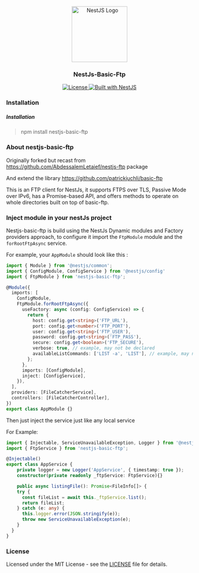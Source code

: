 <h1 align="center"></h1>

<div align="center">
  <a href="http://nestjs.com/" target="_blank">
    <img src="https://nestjs.com/img/logo_text.svg" width="150" alt="NestJS Logo" />
  </a>
</div>

<h3 align="center">NestJs-Basic-Ftp </h3>

<div align="center">
  <a href="https://nestjs.com" target="_blank">
    <img src="https://img.shields.io/badge/license-MIT-brightgreen.svg" alt="License" />
<img src="https://img.shields.io/badge/built%20with-NestJs-red.svg" alt="Built with NestJS">
  </a>
</div>

### Installation
##### Installation 
> npm install nestjs-basic-ftp

### About nestjs-basic-ftp

Originally forked but recast from https://github.com/AbdessalemLetaief/nestjs-ftp package

And extend the library https://github.com/patrickjuchli/basic-ftp

This is an FTP client for NestJs, it supports FTPS over TLS, Passive Mode over IPv6, has a Promise-based API, and offers methods to operate on whole directories built on top of basic-ftp.

### Inject module in your nestJs project

Nestjs-basic-ftp is build using the NestJs Dynamic modules and Factory providers approach, to configure it import the `FtpModule` module and the `forRootFtpAsync` service.

For example, your `AppModule` should look like this :

```typescript
import { Module } from '@nestjs/common';
import { ConfigModule, ConfigService } from '@nestjs/config'
import { FtpModule } from 'nestjs-basic-ftp';

@Module({
  imports: [
    ConfigModule,
    FtpModule.forRootFtpAsync({
      useFactory: async (config: ConfigService) => {
        return {
          host: config.get<string>('FTP_URL'),
          port: config.get<number>('FTP_PORT'),
          user: config.get<string>('FTP_USER'),
          password: config.get<string>('FTP_PASS'),
          secure: config.get<boolean>('FTP_SECURE'),
          verbose: true, // example, may not be declared
          availableListCommands: ['LIST -a', 'LIST'], // example, may not be declared
        };
      },
      imports: [ConfigModule],
      inject: [ConfigService],
    }),
  ],
  providers: [FileCatcherService],
  controllers: [FileCatcherController],
})
export class AppModule {}
```
Then just inject the service just like any local service

For Example:

```typescript
import { Injectable, ServiceUnavailableException, Logger } from '@nestjs/common';
import { FtpService } from 'nestjs-basic-ftp';

@Injectable()
export class AppService {
    private logger = new Logger('AppService', { timestamp: true });
    constructor(private readonly _ftpService: FtpService){}

    public async listingFile(): Promise<FileInfo[]> {
    try {
      const fileList = await this._ftpService.list();
      return fileList;
    } catch (e: any) {
      this.logger.error(JSON.stringify(e));
      throw new ServiceUnavailableException(e);
    }
  }
}

```

### License

Licensed under the MIT License - see the [LICENSE](LICENSE) file for details.
